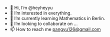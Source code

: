 - 👋 Hi, I’m @heyheyyu
- 👀 I’m interested in everything.
- 🌱 I’m currently learning Mathematics in Berlin.
- 💞️ I’m looking to collaborate on ...
- 📫 How to reach me pangyu126@gmail.com

<!---
heyheyyu/heyheyyu is a ✨ special ✨ repository because its `README.md` (this file) appears on your GitHub profile.
You can click the Preview link to take a look at your changes.
--->
